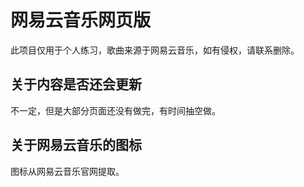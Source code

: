 # 网易云音乐网页版
此项目仅用于个人练习，歌曲来源于网易云音乐，如有侵权，请联系删除。

## 关于内容是否还会更新
不一定，但是大部分页面还没有做完，有时间抽空做。

## 关于网易云音乐的图标
图标从网易云音乐官网提取。
